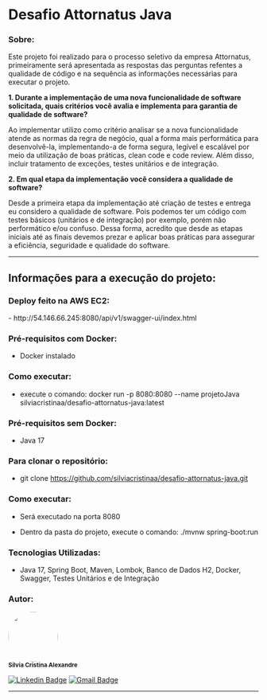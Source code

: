 # Desafio Attornatus Java

<h3>Sobre:</h3>

Este projeto foi realizado para o processo seletivo da empresa Attornatus, primeiramente será apresentada as respostas das perguntas refentes a qualidade de código e na 
sequência as informações necessárias para executar o projeto. 

<b>1.	Durante a implementação de uma nova funcionalidade de software solicitada, quais critérios você avalia e implementa para garantia de qualidade de software?</b> 

Ao implementar utilizo como critério analisar se a nova funcionalidade atende as normas da regra de negócio, qual a forma mais performática para desenvolvê-la,  implementando-a de forma segura, legível e escalável por meio da utilização de boas práticas, clean code e code review. Além disso, incluir tratamento de exceções, testes unitários e de integração.

<b>2.	Em qual etapa da implementação você considera a qualidade de software?</b> 

Desde a primeira etapa da implementação até criação de testes e entrega eu considero a qualidade de software. Pois podemos ter um código com testes básicos (unitários e de integração) por exemplo, porém não performático e/ou confuso. Dessa forma, acredito que desde as etapas iniciais até as finais devemos prezar e aplicar boas práticas para assegurar a eficiência, seguridade e qualidade do software. 

------------------------------------------------------ 

<h2>Informações para a execução do projeto: </h2>

<h3>Deploy feito na AWS EC2:</h3>
- http://54.146.66.245:8080/api/v1/swagger-ui/index.html

<h3>Pré-requisitos com Docker:</h3>

- Docker instalado

<h3>Como executar:</h3>

- execute o comando:
docker run -p 8080:8080 --name projetoJava silviacristinaa/desafio-attornatus-java:latest

<h3>Pré-requisitos sem Docker:</h3>

- Java 17

<h3>Para clonar o repositório:</h3> 

- git clone https://github.com/silviacristinaa/desafio-attornatus-java.git

<h3>Como executar:</h3>

- Será executado na porta 8080

- Dentro da pasta do projeto, execute o comando: 
./mvnw spring-boot:run

<h3>Tecnologias Utilizadas:</h3>

 - Java 17, Spring Boot, Maven, Lombok, Banco de Dados H2, Docker, Swagger, Testes Unitários e de Integração

<h3>Autor:</h3>

<a href="https://www.linkedin.com/in/silvia-cristina-alexandre">
 <img style="border-radius: 50%;" src="https://avatars.githubusercontent.com/u/114493777?v=4" width="100px;" alt=""/>
 <br />
 <sub><b>Silvia Cristina Alexandre</b></sub></a>

[![Linkedin Badge](https://img.shields.io/badge/-Silvia-blue?style=flat-square&logo=Linkedin&logoColor=white&link=https://www.linkedin.com/in/silvia-cristina-alexandre)](https://www.linkedin.com/in/silvia-cristina-alexandre)
[![Gmail Badge](https://img.shields.io/badge/-silviacristinaalexandre1@gmail.com-c14438?style=flat-square&logo=Gmail&logoColor=white&link=mailto:silviacristinaalexandre1@gmail.com)](mailto:silviacristinaalexandre1@gmail.com)
<hr>
